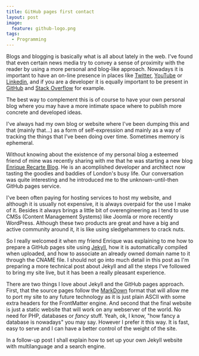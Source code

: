 ```yaml
---
title: GitHub pages first contact
layout: post
image:
  feature: github-logo.png
tags:
  - Programming
---
```


Blogs and blogging is basically what is all about lately in the web. I've found that even certain news
media try to convey a sense of proximity with the reader by using a more personal and blog-like approach.
Nowadays it is important to have an on-line presence in places like [Twitter][1], [YouTube][2] or [Linkedin][3],
and if you are a developer it is equally important to be present in [GitHub][4] and [Stack Overflow][5] for
example.

The best way to complement this is of course to have your own personal blog where you may have a more intimate
space where to publish more concrete and developed ideas.

I've always had my own blog or website where I've been dumping this and that (mainly that...) as a form of
self-expression and mainly as a way of tracking the things that I've been doing over time. Sometimes memory
is ephemeral.

Without knowing about the existence of my personal blog a esteemed friend of mine was recently sharing
with me that he was starting a new blog [Enrique Recarte Blog][6]. He is an acomplished developer and architect
now tasting the goodies and baddies of London's busy life. Our conversation was quite interesting and he introduced
me to the unknown-until-then GitHub pages service.

I've been often paying for hosting services to host my website, and although it is usually not expensive,
it is always overpaid for the use I make of it. Besides it always brings a little bit of overengineering as I
tend to use CMSs (Content Management Systems) like Joomla or more recently WordPress. Although these two
products are great and have a big and active community around it, it is like using sledgehammers to crack nuts.

So I really welcomed it when my friend Enrique was explaining to me how to prepare a GitHub pages site using [Jekyll][7],
how it is automatically compiled when uploaded, and how to associate an already owned domain name to it through
the CNAME file. I should not go into much detail in this post as I'm preparing a more technical post about
Jekyll and all the steps I've followed to bring my site live, but it has been a really pleasant experience.

There are two things I love about Jekyll and the GitHub pages approach. First, that the source pages follow the
[MarkDown][8] format that will allow me to port my site to any future technology as it is just plain ASCII
with some extra headers for the FrontMatter engine. And second that the final website is just a static website
that will work on any webserver of the world. No need for PHP, databases or *fancy* stuff. Yeah, ok, I know,
"how fancy a database is nowadays" you may say. However I prefer it this way. It is fast, easy to serve and I
can have a better control of the weight of the site.

In a follow-up post I shall explain how to set up your own Jekyll website with multilanguage and a search engine.

 [1]: http://www.twitter.com
 [2]: http://www.youtube.com
 [3]: http://www.linkedin.com
 [4]: http://www.github.com
 [5]: http://www.stackoverflow.com
 [6]: http://www.enriquerecarte.com
 [7]: http://www.jekyllrb.com
 [8]: http://en.wikipedia.org/wiki/Markdown

